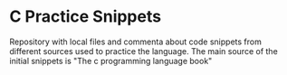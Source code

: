 # C Practice Snippets


Repository with local files and commenta about code snippets from different sources used to practice the language.
The main source of the initial snippets is "The c programming language book"